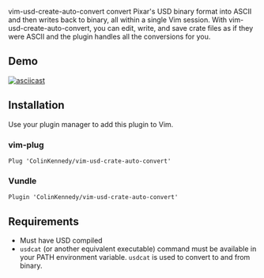 vim-usd-create-auto-convert convert Pixar's USD binary format into ASCII
and then writes back to binary, all within a single Vim session. With
vim-usd-create-auto-convert, you can edit, write, and save crate files
as if they were ASCII and the plugin handles all the conversions for
you.


## Demo
[![asciicast](https://asciinema.org/a/251912.svg)](https://asciinema.org/a/251912)


## Installation
Use your plugin manager to add this plugin to Vim.

### vim-plug
```vim
Plug 'ColinKennedy/vim-usd-crate-auto-convert'
```

### Vundle
```vim
Plugin 'ColinKennedy/vim-usd-crate-auto-convert'
```


## Requirements
- Must have USD compiled
- `usdcat` (or another equivalent executable) command must be available
in your PATH environment variable. `usdcat` is used to convert to and
from binary.
